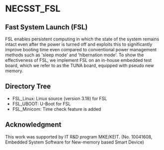 # NECSST_FSL

## Fast System Launch (FSL)
FSL enables persistent computing in which the state of the system remains intact even after the power is turned off 
and exploits this to significantly improve booting time even compared to conventional power management methods such as 'sleep mode' and 'hibernation mode'.
To show the effectiveness of FSL, we implement FSL on an in-house embedded test board, which we refer to as the TUNA board, equipped with pseudo new memory.

## Directory Tree
- FSL_Linux: Linux source (version 3.18) for FSL
- FSL_UBOOT: U-Boot for FSL
- FSL_Minicom: Time check feature is added

## Acknowledgment
This work was supported by IT R&D program MKE/KEIT.
(No. 10041608, Embedded System Software for New-memory based Smart Device)
